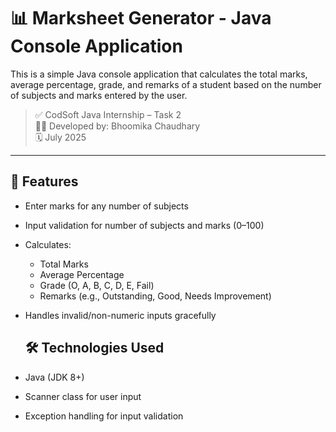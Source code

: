# 📊 Marksheet Generator - Java Console Application

This is a simple Java console application that calculates the total marks, average percentage, grade, and remarks of a student based on the number of subjects and marks entered by the user.

> ✅ CodSoft Java Internship – Task 2  
> 👩‍💻 Developed by: Bhoomika Chaudhary  
> 🗓️ July 2025

---

## 🚀 Features

- Enter marks for any number of subjects
- Input validation for number of subjects and marks (0–100)
- Calculates:
  - Total Marks
  - Average Percentage
  - Grade (O, A, B, C, D, E, Fail)
  - Remarks (e.g., Outstanding, Good, Needs Improvement)
- Handles invalid/non-numeric inputs gracefully

  ## 🛠️ Technologies Used

- Java (JDK 8+)
- Scanner class for user input
- Exception handling for input validation
